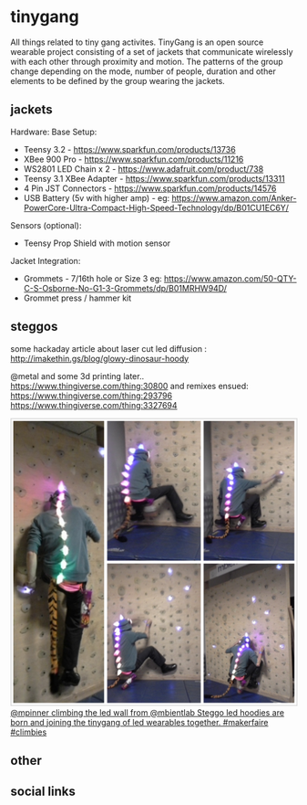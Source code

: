 # tinygang
All things related to tiny gang activites. TinyGang is an open source wearable project consisting of a set of jackets that communicate wirelessly with each other through proximity and motion. The patterns of the group change depending on the mode, number of people, duration and other elements to be defined by the group wearing the jackets.

## jackets

Hardware:
Base Setup:

- Teensy 3.2 - https://www.sparkfun.com/products/13736
- XBee 900 Pro - https://www.sparkfun.com/products/11216
- WS2801 LED Chain x 2 - https://www.adafruit.com/product/738
- Teensy 3.1 XBee Adapter - https://www.sparkfun.com/products/13311
- 4 Pin JST Connectors - https://www.sparkfun.com/products/14576
- USB Battery (5v with higher amp) - eg: https://www.amazon.com/Anker-PowerCore-Ultra-Compact-High-Speed-Technology/dp/B01CU1EC6Y/

Sensors (optional):

- Teensy Prop Shield with motion sensor

Jacket Integration:

- Grommets - 7/16th hole or Size 3 eg: https://www.amazon.com/50-QTY-C-S-Osborne-No-G1-3-Grommets/dp/B01MRHW94D/
- Grommet press / hammer kit

## steggos

some hackaday article about laser cut led diffusion :
http://imakethin.gs/blog/glowy-dinosaur-hoody

@metal and some 3d printing later..
https://www.thingiverse.com/thing:30800
and remixes ensued: https://www.thingiverse.com/thing:293796
https://www.thingiverse.com/thing:3327694


![alt text](https://raw.githubusercontent.com/adellelin/tinygang/master/img/steggo.png)
[@mpinner climbing the led wall from @mbientlab 
Steggo led hoodies are born and joining the tinygang of led wearables together. #makerfaire #climbies](https://flic.kr/p/ekGJMU)


## other


## social links

